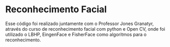  # Reconhecimento Facial
Esse código foi realizado juntamente com o Professor Jones Granatyr, através do curso de reconhecimento facial com python e Open CV, onde foi utilizado o LBHP, EingenFace e FisherFace como algoritmos para o reconhecimento. 
 
